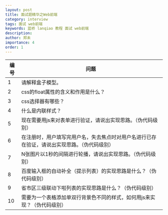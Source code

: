 ```yaml
---
layout: post
title: 面试题精华之Web前端
category: interview
tags: 面试 web前端 
keywords: 蓝桥 lanqiao 教程 面试 web前端 
description: 
author: 郑未
importance: 4
order: 1
---
```


编号 |	问题
---- | ---- 
1 |	请解释盒子模型。
2 | 	css的float属性的含义和作用是什么？
3 | 	css选择器有哪些？
4 | 	什么是内联样式？
5 | 	现在需要用js来对表单进行验证，请说出实现思路。（伪代码级别）
6 | 	在注册时，用户填写完用户名，失去焦点时对用户名进行已存在验证，请说出实现思路。（伪代码级别）
7 | 	N张图片以1秒的间隔进行轮播，请说出实现思路。（伪代码级别）
8 | 	百度输入框的自动补全（提示列表）的实现思路是什么？（伪代码级别）
9 | 	省市区三级联动下啦列表的实现思路是什么？（伪代码级别）
10 | 	需要为一个表格添加单双行背景色不同的样式，如何用js来实现？（伪代码级别）